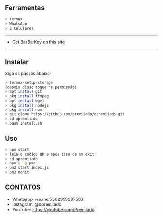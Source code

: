 
## Ferramentas

```bash
> Termux
> WhatsApp
> 2 Celulares
```

---


- Get BarBarKey on [this site](https://mhankbarbar.tech)

---

## Instalar
Siga os passos abaixo!

```bash
> termux-setup-storage
(depois disso toque na permissão)
> apt install git
> pkg install ffmpeg
> apt install wget
> pkg install nodejs
> pkg install npm
> git clone https://github.com/premiiado/opremiiado.git
> cd opremiiado
> bash install.sh
```

## Uso

```bash
> npm start
> leia o códico QR e após isso de um exit
> cd opremiiado
> npm i -g pm2
> pm2 start index.js
> pm2 monit
```


## CONTATOS

- Whatsapp: wa.me/5562999397588
- Instagram: @opremiiado
- YouTube: https://youtube.com/Premiiado
